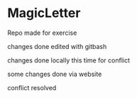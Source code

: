 # MagicLetter
Repo made for exercise


changes done 
edited with gitbash

changes done locally this time
for conflict

some changes done via website

conflict resolved

